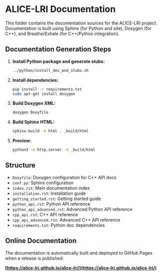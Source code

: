 # ALICE-LRI Documentation

This folder contains the documentation sources for the ALICE-LRI project. Documentation is built using Sphinx (for Python and site), Doxygen (for C++), and Breathe/Exhale (for C++/Python integration).

## Documentation Generation Steps

1. **Install Python package and generate stubs:**
   ```bash
   ../python/install_dev_and_stubs.sh
   ```
2. **Install dependencies:**
   ```bash
   pip install -r requirements.txt
   sudo apt-get install doxygen
   ```
3. **Build Doxygen XML:**
   ```bash
   doxygen Doxyfile
   ```
4. **Build Sphinx HTML:**
   ```bash
   sphinx-build -b html . _build/html
   ```
5. **Preview:**
   ```bash
   python3 -m http.server -d _build/html
   ```

## Structure
- `Doxyfile`: Doxygen configuration for C++ API docs
- `conf.py`: Sphinx configuration
- `index.rst`: Main documentation index
- `installation.rst`: Installation guide
- `getting_started.rst`: Getting started guide
- `python_api.rst`: Python API reference
- `python_api_advanced.rst`: Advanced Python API reference
- `cpp_api.rst`: C++ API reference
- `cpp_api_advanced.rst`: Advanced C++ API reference
- `requirements.txt`: Python doc dependencies

## Online Documentation

The documentation is automatically built and deployed to GitHub Pages when a release is published:

**[https://alice-lri.github.io/alice-lri/](https://alice-lri.github.io/alice-lri/)**
